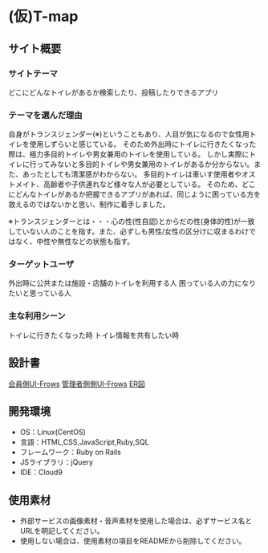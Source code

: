 # (仮)T-map

## サイト概要
### サイトテーマ
どこにどんなトイレがあるか検索したり、投稿したりできるアプリ


### テーマを選んだ理由
自身がトランスジェンダー(※)ということもあり、人目が気になるので女性用トイレを使用しずらいと感じている。
そのため外出時にトイレに行きたくなった際は、極力多目的トイレや男女兼用のトイレを使用している。
しかし実際にトイレに行ってみないと多目的トイレや男女兼用のトイレがあるか分からない。また、あったとしても清潔感がわからない。
多目的トイレは車いす使用者やオストメイト、高齢者や子供連れなど様々な人が必要としている。
そのため、どこにどんなトイレがあるか把握できるアプリがあれば、同じように困っている方を救えるのではないかと思い、制作に着手しました。

※トランスジェンダーとは・・・心の性(性自認)とからだの性(身体的性)が一致していない人のことを指す。また、必ずしも男性/女性の区分けに収まるわけではなく、中性や無性などの状態も指す。


### ターゲットユーザ
外出時に公共または施設・店舗のトイレを利用する人
困っている人の力になりたいと思っている人


### 主な利用シーン
トイレに行きたくなった時
トイレ情報を共有したい時


## 設計書
[会員側UI-Frows](https://drive.google.com/file/d/1aIu3yqUVqZW84R47xE1qD1TMKv1YoNZg/view?usp=sharing)
[管理者側側UI-Frows](https://drive.google.com/file/d/1rhklzF6gP4CCLut9xWWxWou7LeKTpdQi/view?usp=sharing)
[ER図](https://drive.google.com/file/d/1doG6Hxb56_Nf1YVYCGK9mqt5c51K3ftu/view?usp=sharing)


## 開発環境
- OS：Linux(CentOS)
- 言語：HTML,CSS,JavaScript,Ruby,SQL
- フレームワーク：Ruby on Rails
- JSライブラリ：jQuery
- IDE：Cloud9

## 使用素材
- 外部サービスの画像素材・音声素材を使用した場合は、必ずサービス名とURLを明記してください。
- 使用しない場合は、使用素材の項目をREADMEから削除してください。